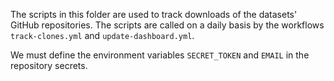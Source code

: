 The scripts in this folder are used to track downloads of the datasets' GitHub repositories.
The scripts are called on a daily basis by the workflows `track-clones.yml` and `update-dashboard.yml`.

We must define the environment variables `SECRET_TOKEN` and `EMAIL` in the repository secrets.
